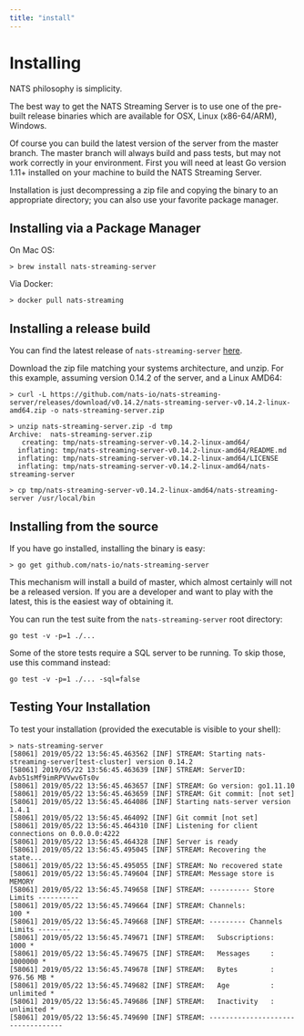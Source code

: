```yaml
---
title: "install"
---
```

# Installing

NATS philosophy is simplicity.

The best way to get the NATS Streaming Server is to use one of the pre-built release binaries which are available for OSX, Linux \(x86-64/ARM\), Windows.

Of course you can build the latest version of the server from the master branch. The master branch will always build and pass tests, but may not work correctly in your environment. First you will need at least Go version 1.11+ installed on your machine to build the NATS Streaming Server.

Installation is just decompressing a zip file and copying the binary to an appropriate directory; you can also use your favorite package manager.

## Installing via a Package Manager

On Mac OS:

```text
> brew install nats-streaming-server
```

Via Docker:

```text
> docker pull nats-streaming
```

## Installing a release build

You can find the latest release of `nats-streaming-server` [here](https://github.com/nats-io/nats-streaming-server/releases/latest).

Download the zip file matching your systems architecture, and unzip. For this example, assuming version 0.14.2 of the server, and a Linux AMD64:

```text
> curl -L https://github.com/nats-io/nats-streaming-server/releases/download/v0.14.2/nats-streaming-server-v0.14.2-linux-amd64.zip -o nats-streaming-server.zip

> unzip nats-streaming-server.zip -d tmp
Archive:  nats-streaming-server.zip
   creating: tmp/nats-streaming-server-v0.14.2-linux-amd64/
  inflating: tmp/nats-streaming-server-v0.14.2-linux-amd64/README.md  
  inflating: tmp/nats-streaming-server-v0.14.2-linux-amd64/LICENSE  
  inflating: tmp/nats-streaming-server-v0.14.2-linux-amd64/nats-streaming-server 

> cp tmp/nats-streaming-server-v0.14.2-linux-amd64/nats-streaming-server /usr/local/bin
```

## Installing from the source

If you have go installed, installing the binary is easy:

```text
> go get github.com/nats-io/nats-streaming-server
```

This mechanism will install a build of master, which almost certainly will not be a released version. If you are a developer and want to play with the latest, this is the easiest way of obtaining it.

You can run the test suite from the `nats-streaming-server` root directory:

```text
go test -v -p=1 ./...
```

Some of the store tests require a SQL server to be running. To skip those, use this command instead:

```text
go test -v -p=1 ./... -sql=false
```

## Testing Your Installation

To test your installation \(provided the executable is visible to your shell\):

```text
> nats-streaming-server
[58061] 2019/05/22 13:56:45.463562 [INF] STREAM: Starting nats-streaming-server[test-cluster] version 0.14.2
[58061] 2019/05/22 13:56:45.463639 [INF] STREAM: ServerID: Avb51sMf9imRPVVwv6Ts0v
[58061] 2019/05/22 13:56:45.463657 [INF] STREAM: Go version: go1.11.10
[58061] 2019/05/22 13:56:45.463659 [INF] STREAM: Git commit: [not set]
[58061] 2019/05/22 13:56:45.464086 [INF] Starting nats-server version 1.4.1
[58061] 2019/05/22 13:56:45.464092 [INF] Git commit [not set]
[58061] 2019/05/22 13:56:45.464310 [INF] Listening for client connections on 0.0.0.0:4222
[58061] 2019/05/22 13:56:45.464328 [INF] Server is ready
[58061] 2019/05/22 13:56:45.495045 [INF] STREAM: Recovering the state...
[58061] 2019/05/22 13:56:45.495055 [INF] STREAM: No recovered state
[58061] 2019/05/22 13:56:45.749604 [INF] STREAM: Message store is MEMORY
[58061] 2019/05/22 13:56:45.749658 [INF] STREAM: ---------- Store Limits ----------
[58061] 2019/05/22 13:56:45.749664 [INF] STREAM: Channels:                  100 *
[58061] 2019/05/22 13:56:45.749668 [INF] STREAM: --------- Channels Limits --------
[58061] 2019/05/22 13:56:45.749671 [INF] STREAM:   Subscriptions:          1000 *
[58061] 2019/05/22 13:56:45.749675 [INF] STREAM:   Messages     :       1000000 *
[58061] 2019/05/22 13:56:45.749678 [INF] STREAM:   Bytes        :     976.56 MB *
[58061] 2019/05/22 13:56:45.749682 [INF] STREAM:   Age          :     unlimited *
[58061] 2019/05/22 13:56:45.749686 [INF] STREAM:   Inactivity   :     unlimited *
[58061] 2019/05/22 13:56:45.749690 [INF] STREAM: ----------------------------------
```

